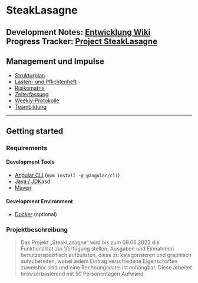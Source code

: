 # SteakLasagne

Development Notes: [Entwicklung Wiki](https://github.com/JayReturns/SteakLasagne/wiki/Entwicklung)  
Progress Tracker: [Project SteakLasagne](https://github.com/JayReturns/SteakLasagne/projects/2)
---
## Management und Impulse

* [Strukturplan](https://github.com/JayReturns/SteakLasagne/wiki/Management#strukturplan)
* [Lasten- und Pflichtenheft](https://github.com/JayReturns/SteakLasagne/wiki/Management#lasten--und-pflichtenheft)
* [Risikomatrix](https://github.com/JayReturns/SteakLasagne/wiki/Management#risikomanagement)
* [Zeiterfassung](https://github.com/JayReturns/SteakLasagne/discussions/categories/zeiterfassung)
* [Weekly-Protokolle](https://github.com/JayReturns/SteakLasagne/discussions/categories/weekly)
* [Teambildung](https://github.com/JayReturns/SteakLasagne/wiki/Management#teambildung)

---
## Getting started
### Requirements
#### Development Tools
* [Angular CLI](https://angular.io/) (`npm install -g @angular/cli`)
* [Java / JDK](https://www.java.com/de/)asd
* [Maven](https://maven.apache.org/)

#### Development Environment
* [Docker](https://www.docker.com/) (optional)

### Projektbeschreibung
>Das Projekt „SteakLasagne“ wird bis zum 08.06.2022 die Funktionalität zur Verfügung stellen, Ausgaben und Einnahmen benutzerspezifisch aufzulisten, diese zu kategorisieren und graphisch aufzubereiten, wobei jedem Eintrag verschiedene Eigenschaften zuweisbar sind und eine Rechnungsdatei ist anhängbar. Diese arbeitet browserbasierend mit 50 Personentagen Aufwand
